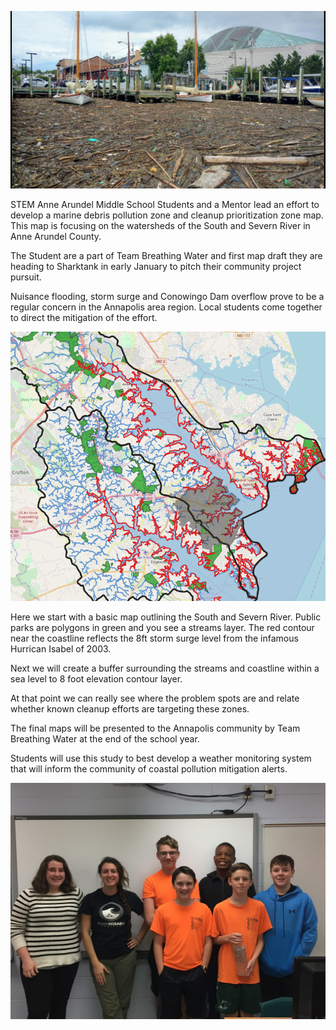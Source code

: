 
![](bs-md-hogan-franchot-bay-20180801.jpg)

STEM Anne Arundel Middle School Students and a Mentor lead an effort to develop a marine debris pollution zone and cleanup prioritization
zone map. This map is focusing on the watersheds of the South and Severn River in Anne Arundel County.

The Student are a part of Team Breathing Water and first map draft they are heading to Sharktank in early January to pitch their
community project pursuit.

Nuisance flooding, storm surge and Conowingo Dam overflow prove to be a regular concern in the Annapolis area region.
Local students come together to direct the mitigation of the effort.

![](2watersheds.PNG)

Here we start with a basic map outlining the South and Severn River.
Public parks are polygons in green and you see a streams layer.
The red contour near the coastline reflects the 8ft storm surge level from the infamous Hurrican Isabel of 2003. 

Next we will create a buffer surrounding the streams and coastline within a sea level to 8 foot elevation contour layer.

At that point we can really see where the problem spots are and relate whether known cleanup efforts are targeting these zones.

The final maps will be presented to the Annapolis community by Team Breathing Water at the end of the school year.

Students will use this study to best develop a weather monitoring system that will inform the community of coastal pollution mitigation alerts.

![](44566952_2074719369239951_5562072426021388288_o.jpg)
